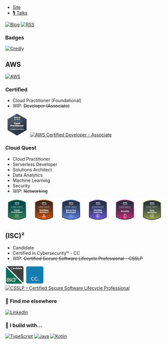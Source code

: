 - [Site](https://alex-hedley.github.io/)
- [🎙️ Talks](https://alex-hedley.github.io/talks)

[![Blog](https://img.shields.io/badge/Blog-FFA500?style=for-the-badge)](https://alex-hedley.github.io/blog/)
[![RSS](https://img.shields.io/badge/RSS-FFA500?style=for-the-badge&logo=rss&logoColor=white)](https://alex-hedley.github.io/blog/feed.rss)

### Badges

[![Credly](https://img.shields.io/badge/Credly-FF6B00.svg?style=for-the-badge&logo=credly&logoColor=white)](https://www.credly.com/users/alexhedley/badges)

## AWS

[![AWS](https://img.shields.io/badge/-Amazon%20AWS-232F3E?style=for-the-badge&logo=Amazonaws&logoColor=amazonorange)](https://aws.amazon.com/)

### Certified

- Cloud Practitioner (Foundational)
- WIP: ~~Developer (Associate)~~

[![AWS Certified Cloud Practitioner](images/badges/AWS-Certified-Cloud-Practitioner_badge.png "AWS Certified Cloud Practitioner")](https://aws.amazon.com/certification/certified-cloud-practitioner/)
<a href="https://aws.amazon.com/certification/certified-developer-associate/"><img src="https://d1.awsstatic.com/training-and-certification/certification-badges/AWS-Certified-Developer-Associate_badge.5c083fa855fe82c1cf2d0c8b883c265ec72a17c0.png" alt="AWS Certified Developer - Associate" width="75" style="filter: grayscale(100%);"></a>

### Cloud Quest

- Cloud Practitioner
- Serverless Developer
- Solutions Architect
- Data Analytics
- Machine Learning
- Security
- WIP: ~~Networking~~

[![Cloud Quest](images/badges/cqallbadges4_c.png)](https://aws.amazon.com/training/digital/aws-cloud-quest/)

## (ISC)²

- Candidate
- Certified in Cybersecurity℠ - CC
- WIP: ~~Certified Secure Software Lifecycle Professional - CSSLP~~

[![(ISC)² Candidate](images/badges/isc-candidate.png "(ISC)² Candidate")](https://www.isc2.org/Membership)
[![(ISC)² CC](images/badges/CC.png "(ISC)² CC")](https://www.isc2.org/Certifications/CC)
<a href="https://www.isc2.org/Certifications/CSSLP"><img src="https://www.isc2.org/-/media/ISC2/ISC2-Icons/0-current-square-cert-logos/CSSLP---Square.ashx?h=131&w=131&la=en&hash=26C6B46A3015F2EA4A275256874D5AC05AB69259" alt="CSSLP – Certified Secure Software Lifecycle Professional" width="60" style="filter: grayscale(100%);"></a>

### 📢 Find me elsewhere

[![LinkedIn](https://img.shields.io/badge/LinkedIn-0077B5?style=for-the-badge&logo=linkedin&logoColor=white)](https://www.linkedin.com/in/alexhedley/)
<!-- [![A Cloud Guru](https://www.pluralsight.com/etc.clientlibs/pluralsight/clientlibs/clientlib-main/resources/images/favicons/favicon.ico)](https://learn.acloud.guru/profile/alexhedley) -->
<!-- ![Pluralsight](https://www.pluralsight.com/etc.clientlibs/pluralsight/clientlibs/clientlib-main/resources/images/favicons/favicon.ico)](https://app.pluralsight.com/profile/alex--hedley) -->

### 🚧 I build with...

[![TypeScript](https://img.shields.io/badge/TypeScript-007ACC?style=for-the-badge&logo=typescript&logoColor=white)](https://www.typescriptlang.org/)
[![Java](https://img.shields.io/badge/java-%23ED8B00.svg?style=for-the-badge&logo=OpenJDK&logoColor=white)](https://www.java.com/en/)
[![Kotlin](https://img.shields.io/badge/Kotlin-7F52FF?style=for-the-badge&logo=kotlin&logoColor=white)](https://kotlinlang.org/)
